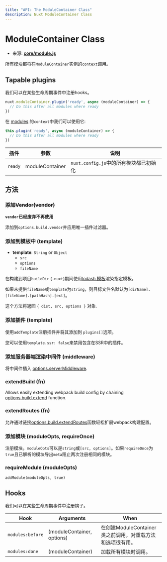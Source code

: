 ```yaml
---
title: "API: The ModuleContainer Class"
description: Nuxt ModuleContainer Class
---
```


# ModuleContainer Class

- 来源: **[core/module.js](https://github.com/nuxt/nuxt.js/blob/dev/packages/core/src/module.js)**

所有[模块](/guide/modules)都将在`ModuleContainer`实例的`context`调用。

## Tapable plugins

我们可以在某些生命周期事件中注册hooks。

```js
nuxt.moduleContainer.plugin('ready', async (moduleContainer) => {
  // Do this after all modules where ready
})
```

在 [modules](/guide/modules) 的`context`中我们可以使用它:

```js
this.plugin('ready', async (moduleContainer) => {
  // Do this after all modules where ready
})
```

插件 | 参数       | 说明
-------|-----------------|-----------------------------------------------------
`ready`| moduleContainer | `nuxt.config.js`中的所有模块都已初始化


## 方法

### ~~添加Vendor(vendor)~~

**`vendor`已经废弃不再使用**

添加到`options.build.vendor`并应用唯一插件过滤器。

### 添加到模板中 (template)

- **template**: `String` or `Object`
    - `src`
    - `options`
    - `fileName`

在构建到项目`buildDir` (`.nuxt`)期间使用[lodash 模板](https://lodash.com/docs/4.17.4#template)渲染指定模板。

如果未提供`fileName`或`template`为`string`，则目标文件名默认为`[dirName].[fileName].[pathHash].[ext]`。

这个方法将返回 `{ dist, src, options }` 对象.

### 添加插件 (template)

使用`addTemplate`注册插件并将其添加到 `plugins[]`选项。

您可以使用`template.ssr: false`来禁用包含在SSR中的插件。

### 添加服务器端渲染中间件 (middleware)

将中间件插入 [options.serverMiddleware](/api/configuration-servermiddleware).

### extendBuild (fn)

Allows easily extending webpack build config by chaining [options.build.extend](/api/configuration-build#extend) function.

### extendRoutes (fn)

允许通过链接[options.build.extendRoutes](/api/configuration-router#extendroutes)函数轻松扩展webpack构建配置。

### 添加模块 (moduleOpts, requireOnce)

注册模块。`moduleOpts`可以是`string`或`[src, options]`。如果`requireOnce`为`true`且已解析的模块导出`meta`阻止两次注册相同的模块。

### requireModule (moduleOpts)

`addModule(moduleOpts, true)`

## Hooks

我们可以在某些生命周期事件中注册钩子。

Hook                      | Arguments                  | When
--------------------------|----------------------------|--------------------------------------------------------------------------------------
 `modules:before`         | (moduleContainer, options) | 在创建ModuleContainer类之前调用​​，对重载方法和选项很有用。
 `modules:done`           | (moduleContainer)          | 加载所有模块时调用。
